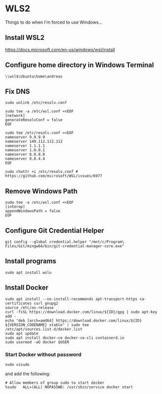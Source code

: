 # WLS2

Things to do when I'm forced to use Windows...

## Install WSL2

<https://docs.microsoft.com/en-us/windows/wsl/install>

## Configure home directory in Windows Terminal

```
\\wsl$\Ubuntu\home\andreas
```

## Fix DNS

```console
sudo unlink /etc/resolv.conf

sudo tee -a /etc/wsl.conf <<EOF
[network]
generateResolvConf = false
EOF

sudo tee /etc/resolv.conf <<EOF
nameserver 9.9.9.9
nameserver 149.112.112.112
nameserver 1.1.1.1
nameserver 1.0.0.1
nameserver 8.8.8.8
nameserver 8.8.4.4
EOF

sudo chattr +i /etc/resolv.conf #  https://github.com/microsoft/WSL/issues/6977
```

## Remove Windows Path

```console
sudo tee -a /etc/wsl.conf <<EOF
[interop]
appendWindowsPath = false
EOF
```

## Configure Git Credential Helper

```console
git config --global credential.helper "/mnt/c/Program\ Files/Git/mingw64/bin/git-credential-manager-core.exe"
```

## Install programs

```shell
sudo apt install wslu
```

## Install Docker

```console
sudo apt install --no-install-recommends apt-transport-https ca-certificates curl gnupg2
source /etc/os-release
curl -fsSL https://download.docker.com/linux/${ID}/gpg | sudo apt-key add -
echo "deb [arch=amd64] https://download.docker.com/linux/${ID} ${VERSION_CODENAME} stable" | sudo tee /etc/apt/sources.list.d/docker.list
sudo apt update
sudo apt install docker-ce docker-ce-cli containerd.io
sudo usermod -aG docker $USER
```

### Start Docker without password

```console
sudo visudo
```

and add the following:

```
# Allow members of group sudo to start docker
%sudo   ALL=(ALL) NOPASSWD: /usr/sbin/service docker start
```

